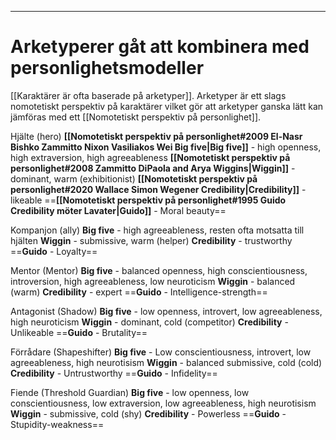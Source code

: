 - - - 
# Arketyperer gåt att kombinera med personlighetsmodeller

[[Karaktärer är ofta baserade på arketyper]]. Arketyper är ett slags nomotetiskt perspektiv på karaktärer vilket gör att arketyper ganska lätt kan jämföras med ett [[Nomotetiskt perspektiv på personlighet]].

Hjälte (hero)
**[[Nomotetiskt perspektiv på personlighet#2009 El-Nasr Bishko Zammitto Nixon Vasiliakos Wei Big five|Big five]]** - high openness, high extraversion, high agreeableness
**[[Nomotetiskt perspektiv på personlighet#2008 Zammitto DiPaola and Arya Wiggins|Wiggin]]** - dominant, warm (exhibitionist)
**[[Nomotetiskt perspektiv på personlighet#2020 Wallace Simon Wegener Credibility|Credibility]]** - likeable
==**[[Nomotetiskt perspektiv på personlighet#1995 Guido Credibility möter Lavater|Guido]]** - Moral beauty==

Kompanjon (ally)
**Big five** - high agreeableness, resten ofta motsatta till hjälten
**Wiggin** - submissive, warm (helper)
**Credibility** - trustworthy
==**Guido** - Loyalty==

Mentor (Mentor)
**Big five** - balanced openness, high conscientiousness, introversion, high agreeableness, low neuroticism
**Wiggin** - balanced (warm)
**Credibility** - expert
==**Guido** - Intelligence-strength==

Antagonist (Shadow)
**Big five** - low openness, introvert, low agreeableness, high neuroticism
**Wiggin** - dominant, cold (competitor)
**Credibility** - Unlikeable
==**Guido** - Brutality==

Förrådare (Shapeshifter)
**Big five** - Low conscientiousness, introvert, low agreeableness, high neurotisism
**Wiggin** - balanced submissive, cold (cold)
**Credibility** - Untrustworthy
==**Guido** - Infidelity==

Fiende (Threshold Guardian)
**Big five** - low openness, low conscientiousness, low extraversion, low agreeableness, high neurotisism
**Wiggin** - submissive, cold (shy)
**Credibility** - Powerless
==**Guido** - Stupidity-weakness==
